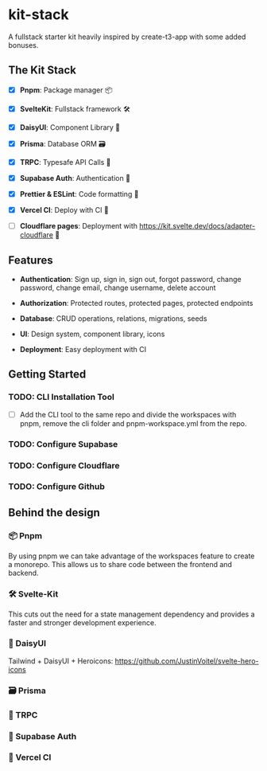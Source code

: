 # kit-stack

A fullstack starter kit heavily inspired by create-t3-app with some added bonuses.

## The Kit Stack

- [x] **Pnpm**: Package manager 📦

- [x] **SvelteKit**: Fullstack framework 🛠️

- [x] **DaisyUI**: Component Library 🎨

- [x] **Prisma**: Database ORM 🗃️

- [x] **TRPC**: Typesafe API Calls 🧹

- [x] **Supabase Auth**: Authentication 🔐

- [x] **Prettier & ESLint**: Code formatting 📃

- [x] **Vercel CI**: Deploy with CI 🤖

- [ ] **Cloudflare pages**: Deployment with <https://kit.svelte.dev/docs/adapter-cloudflare> 🚀

## Features

- **Authentication**: Sign up, sign in, sign out, forgot password, change password, change email, change username, delete account

- **Authorization**: Protected routes, protected pages, protected endpoints

- **Database**: CRUD operations, relations, migrations, seeds

- **UI**: Design system, component library, icons

- **Deployment**: Easy deployment with CI

## Getting Started

### TODO: CLI Installation Tool

- [ ] Add the CLI tool to the same repo and divide the workspaces with pnpm, remove the cli folder and pnpm-workspace.yml from the repo.

### TODO: Configure Supabase

### TODO: Configure Cloudflare

### TODO: Configure Github

## Behind the design

### 📦 Pnpm

By using pnpm we can take advantage of the workspaces feature to create a monorepo. This allows us to share code between the frontend and backend.

### 🛠️ Svelte-Kit

This cuts out the need for a state management dependency and provides a faster and stronger development experience.

### 🎨 DaisyUI

Tailwind + DaisyUI + Heroicons: <https://github.com/JustinVoitel/svelte-hero-icons>

### 🗃️ Prisma

### 🧹 TRPC

### 🔐 Supabase Auth

### 🤖 Vercel CI
